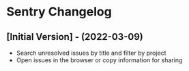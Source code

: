 # Sentry Changelog

## [Initial Version] - (2022-03-09)

- Search unresolved issues by title and filter by project
- Open issues in the browser or copy information for sharing
